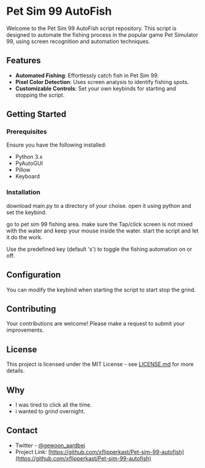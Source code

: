 # Pet Sim 99 AutoFish

Welcome to the Pet Sim 99 AutoFish script repository. This script is designed to automate the fishing process in the popular game Pet Simulator 99, using screen recognition and automation techniques.

## Features

- **Automated Fishing**: Effortlessly catch fish in Pet Sim 99.
- **Pixel Color Detection**: Uses screen analysis to identify fishing spots.
- **Customizable Controls**: Set your own keybinds for starting and stopping the script.

## Getting Started

### Prerequisites

Ensure you have the following installed:
- Python 3.x
- PyAutoGUI
- Pillow
- Keyboard

### Installation
download main.py to a directory of your choise. open it using python
and set the keybind.

go to pet sim 99 fishing area.
make sure the Tap/click screen is not mixed with the water and keep your mouse inside the water. start the script and let it do the work.

Use the predefined key (default 's') to toggle the fishing automation on or off.

## Configuration

You can modify the keybind when starting the script to start stop the grind.

## Contributing

Your contributions are welcome! Please make a request to submit your improvements.

## License

This project is licensed under the MIT License - see [LICENSE.md](LICENSE.md) for more details.

## Why

- I was tired to click all the time.
- i wanted to grind overnight.

## Contact

- Twitter - [@gewoon_aardbei](https://twitter.com/@gewoon_aardbej)
- Project Link: [https://github.com/xflipperkast/Pet-sim-99-autofish](https://github.com/xflipperkast/Pet-sim-99-autofish)
